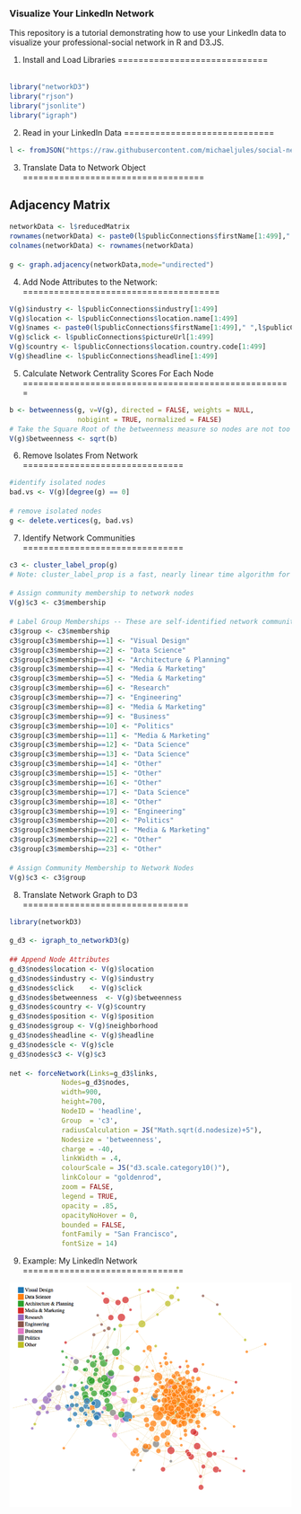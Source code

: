 <!-- README.md is generated from README.Rmd. Please edit that file -->
### Visualize Your LinkedIn Network

This repository is a tutorial demonstrating how to use your LinkedIn data to visualize your professional-social network in R and D3.JS.

1. Install and Load Libraries
=============================

``` r

library("networkD3")
library("rjson")
library("jsonlite")
library("igraph") 
```

2. Read in your LinkedIn Data
=============================

``` r
l <- fromJSON("https://raw.githubusercontent.com/michaeljules/social-network-viz/master/data/data.js",flatten=TRUE)
```

3. Translate Data to Network Object
===================================

Adjacency Matrix
----------------

``` r
networkData <- l$reducedMatrix
rownames(networkData) <- paste0(l$publicConnections$firstName[1:499]," ",l$publicConnections$lastName[1:499])
colnames(networkData) <- rownames(networkData) 

g <- graph.adjacency(networkData,mode="undirected")
```

4. Add Node Attributes to the Network:
======================================

``` r
V(g)$industry <- l$publicConnections$industry[1:499]
V(g)$location <- l$publicConnections$location.name[1:499]
V(g)$names <- paste0(l$publicConnections$firstName[1:499]," ",l$publicConnections$lastName[1:499])
V(g)$click <- l$publicConnections$pictureUrl[1:499]
V(g)$country <- l$publicConnections$location.country.code[1:499]
V(g)$headline <- l$publicConnections$headline[1:499]
```

5. Calculate Network Centrality Scores For Each Node
====================================================

``` r
b <- betweenness(g, v=V(g), directed = FALSE, weights = NULL,
                 nobigint = TRUE, normalized = FALSE)
# Take the Square Root of the betweenness measure so nodes are not too large
V(g)$betweenness <- sqrt(b)
```

6. Remove Isolates From Network
===============================

``` r
#identify isolated nodes
bad.vs <- V(g)[degree(g) == 0] 

# remove isolated nodes
g <- delete.vertices(g, bad.vs)
```

7. Identify Network Communities
===============================

``` r
c3 <- cluster_label_prop(g)
# Note: cluster_label_prop is a fast, nearly linear time algorithm for detecting community structure in networks. In works by labeling the vertices with unique labels and then updating the labels by majority voting in the neighborhood of the vertex.

# Assign community membership to network nodes
V(g)$c3 <- c3$membership

# Label Group Memberships -- These are self-identified network communites based on the function above.
c3$group <- c3$membership
c3$group[c3$membership==1] <- "Visual Design"
c3$group[c3$membership==2] <- "Data Science"
c3$group[c3$membership==3] <- "Architecture & Planning"
c3$group[c3$membership==4] <- "Media & Marketing"
c3$group[c3$membership==5] <- "Media & Marketing"
c3$group[c3$membership==6] <- "Research"
c3$group[c3$membership==7] <- "Engineering"
c3$group[c3$membership==8] <- "Media & Marketing"
c3$group[c3$membership==9] <- "Business"
c3$group[c3$membership==10] <- "Politics"
c3$group[c3$membership==11] <- "Media & Marketing"
c3$group[c3$membership==12] <- "Data Science"
c3$group[c3$membership==13] <- "Data Science"
c3$group[c3$membership==14] <- "Other"
c3$group[c3$membership==15] <- "Other"
c3$group[c3$membership==16] <- "Other"
c3$group[c3$membership==17] <- "Data Science"
c3$group[c3$membership==18] <- "Other"
c3$group[c3$membership==19] <- "Engineering"
c3$group[c3$membership==20] <- "Politics"
c3$group[c3$membership==21] <- "Media & Marketing"
c3$group[c3$membership==22] <- "Other"
c3$group[c3$membership==23] <- "Other"

# Assign Community Membership to Network Nodes
V(g)$c3 <- c3$group
```

8. Translate Network Graph to D3
================================

``` r
library(networkD3)

g_d3 <- igraph_to_networkD3(g)

## Append Node Attributes
g_d3$nodes$location <- V(g)$location
g_d3$nodes$industry <- V(g)$industry
g_d3$nodes$click    <- V(g)$click
g_d3$nodes$betweenness  <- V(g)$betweenness
g_d3$nodes$country <- V(g)$country
g_d3$nodes$position <- V(g)$position
g_d3$nodes$group <- V(g)$neighborhood
g_d3$nodes$headline <- V(g)$headline
g_d3$nodes$cle <- V(g)$cle
g_d3$nodes$c3 <- V(g)$c3

net <- forceNetwork(Links=g_d3$links,
             Nodes=g_d3$nodes,
             width=900,
             height=700,
             NodeID = 'headline', 
             Group  = 'c3',
             radiusCalculation = JS("Math.sqrt(d.nodesize)+5"),
             Nodesize = 'betweenness',
             charge = -40,
             linkWidth = .4,
             colourScale = JS("d3.scale.category10()"),
             linkColour = "goldenrod",
             zoom = FALSE,
             legend = TRUE,
             opacity = .85,
             opacityNoHover = 0,
             bounded = FALSE,
             fontFamily = "San Francisco",
             fontSize = 14) 
```

9. Example: My LinkedIn Network
===============================

![](README-network-1.png)
